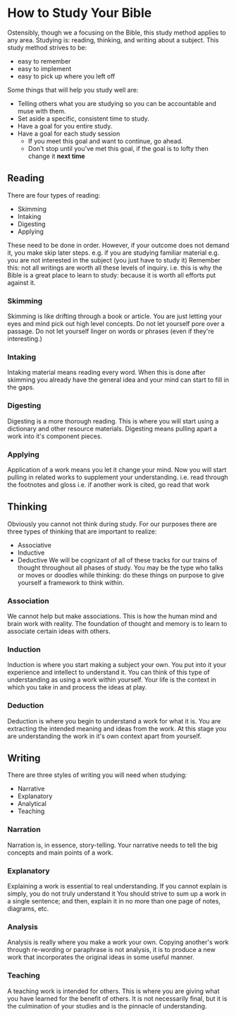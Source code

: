# How to Study Your Bible

Ostensibly, though we a focusing on the Bible, this study method applies to any area.
Studying is: reading, thinking, and writing about a subject.
This study method strives to be:
- easy to remember
- easy to implement
- easy to pick up where you left off

Some things that will help you study well are:
- Telling others what you are studying so you can be accountable and muse with them.
- Set aside a specific, consistent time to study.
- Have a goal for you entire study.
- Have a goal for each study session
  - If you meet this goal and want to continue, go ahead.
  - Don't stop until you've met this goal, if the goal is to lofty then change it **next time**


## Reading

There are four types of reading:
- Skimming
- Intaking
- Digesting
- Applying

These need to be done in order.
However, if your outcome does not demand it, you make skip later steps.
e.g. if you are studying familiar material
e.g. you are not interested in the subject (you just have to study it)
Remember this: not all writings are worth all these levels of inquiry.
i.e. this is why the Bible is a great place to learn to study: because it is worth all efforts put against it.

### Skimming

Skimming is like drifting through a book or article.
You are just letting your eyes and mind pick out high level concepts.
Do not let yourself pore over a passage.
Do not let yourself linger on words or phrases (even if they're interesting.)

### Intaking

Intaking material means reading every word.
When this is done after skimming you already have the general idea and your mind can start to fill in the gaps.

### Digesting

Digesting is a more thorough reading.
This is where you will start using a dictionary and other resource materials.
Digesting means pulling apart a work into it's component pieces.

### Applying

Application of a work means you let it change your mind.
Now you will start pulling in related works to supplement your understanding.
i.e. read through the footnotes and gloss
i.e. if another work is cited, go read that work


## Thinking

Obviously you cannot not think during study.
For our purposes there are three types of thinking that are important to realize:
- Associative
- Inductive
- Deductive
We will be cognizant of all of these tracks for our trains of thought throughout all phases of study.
You may be the type who talks or moves or doodles while thinking: do these things on purpose to give yourself a framework to think within.

### Association

We cannot help but make associations.
This is how the human mind and brain work with reality.
The foundation of thought and memory is to learn to associate certain ideas with others.

### Induction

Induction is where you start making a subject your own.
You put into it your experience and intellect to understand it.
You can think of this type of understanding as using a work within yourself.
Your life is the context in which you take in and process the ideas at play.

### Deduction

Deduction is where you begin to understand a work for what it is.
You are extracting the intended meaning and ideas from the work.
At this stage you are understanding the work in it's own context apart from yourself.


## Writing

There are three styles of writing you will need when studying:
- Narrative
- Explanatory
- Analytical
- Teaching

### Narration

Narration is, in essence, story-telling.
Your narrative needs to tell the big concepts and main points of a work.

### Explanatory

Explaining a work is essential to real understanding.
If you cannot explain is simply, you do not truly understand it
You should strive to sum up a work in a single sentence;
and then, explain it in no more than one page of notes, diagrams, etc.

### Analysis

Analysis is really where you make a work your own.
Copying another's work through re-wording or paraphrase is not analysis,
it is to produce a new work that incorporates the original ideas in some useful manner.

### Teaching

A teaching work is intended for others.
This is where you are giving what you have learned for the benefit of others.
It is not necessarily final, but it is the culmination of your studies and is the pinnacle of understanding.

